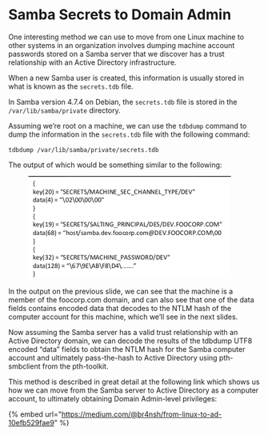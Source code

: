 # Samba Secrets to Domain Admin

One interesting method we can use to move from one Linux machine to other systems in an organization involves dumping machine account passwords stored on a Samba server that we discover has a trust relationship with an Active Directory infrastructure.

When a new Samba user is created, this information is usually stored in what is known as the `secrets.tdb` file.

In Samba version 4.7.4 on Debian, the `secrets.tdb` file is stored in the `/var/lib/samba/private` directory.

Assuming we’re root on a machine, we can use the `tdbdump` command to dump the information in the `secrets.tdb` file with the following command:

```
tdbdump /var/lib/samba/private/secrets.tdb
```

The output of which would be something similar to the following:

<figure><img src="../../../.gitbook/assets/image (1) (1).png" alt=""><figcaption></figcaption></figure>

In the output on the previous slide, we can see that the machine is a member of the foocorp.com domain, and can also see that one of the data fields contains encoded data that decodes to the NTLM hash of the computer account for this machine, which we’ll see in the next slides.

Now assuming the Samba server has a valid trust relationship with an Active Directory domain, we can decode the results of the tdbdump UTF8 encoded “data” fields to obtain the NTLM hash for the Samba computer account and ultimately pass-the-hash to Active Directory using pth-smbclient from the pth-toolkit.

This method is described in great detail at the following link which shows us how we can move from the Samba server to Active Directory as a computer account, to ultimately obtaining Domain Admin-level privileges:

{% embed url="https://medium.com/@br4nsh/from-linux-to-ad-10efb529fae9" %}
